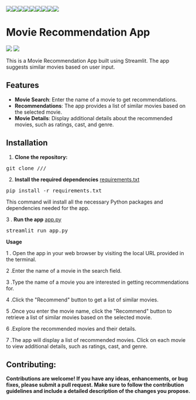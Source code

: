 <img src="https://img.shields.io/badge/Python 3.9-gold"><img src="https://img.shields.io/badge/Build_With-Python-purple"><img src="https://img.shields.io/badge/Streamlit-orange"><img src="https://img.shields.io/badge/Movie-Recommender-voilet"><img src="https://img.shields.io/badge/VsCode-pink"><img src="https://img.shields.io/badge/Machine Learning-yellow"><img src="https://img.shields.io/badge/Webapp-silver"><img src="https://img.shields.io/badge/Data Science-blue"><img src="https://img.shields.io/badge/Big Data-brown">

# Movie Recommendation App
<img src="https://i.imgur.com/gFtp5aT.png">
<img src="https://i.imgur.com/9SWNTsX.png">



This is a Movie Recommendation App built using Streamlit. The app suggests similar movies based on user input.


## Features

- **Movie Search**: Enter the name of a movie to get recommendations.
- **Recommendations**: The app provides a list of similar movies based on the selected movie.
- **Movie Details**: Display additional details about the recommended movies, such as ratings, cast, and genre.

## Installation
1. **Clone the repository:**
<pre>
git clone ///
</pre>
2. **Install the required dependencies**
   <a href="">requirements.txt</a>
<pre>
pip install -r requirements.txt
</pre>

This command will install all the necessary Python packages and dependencies needed for the app.

3 . **Run the app**
<a href="">app.py</a>
<pre>
streamlit run app.py
</pre>

**Usage**

1 . Open the app in your web browser by visiting the local URL provided in the terminal.

2 .Enter the name of a movie in the search field.

3 .Type the name of a movie you are interested in getting recommendations for.

4 .Click the "Recommend" button to get a list of similar movies.

5 .Once you enter the movie name, click the "Recommend" button to retrieve a list of similar movies based on the selected movie.

6 .Explore the recommended movies and their details.

7 .The app will display a list of recommended movies. Click on each movie to view additional details, such as ratings, cast, and genre.

## Contributing:

**Contributions are welcome! If you have any ideas, enhancements, or bug fixes, please submit a pull request. Make sure to follow the contribution guidelines and include a detailed description of the changes you propose.**

